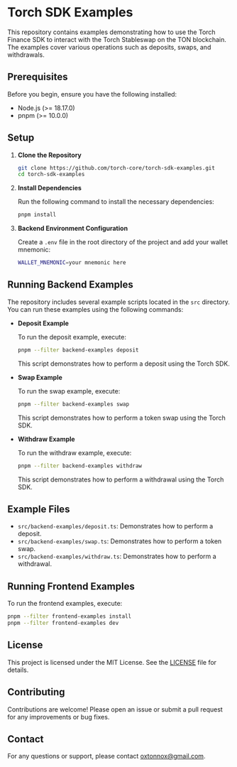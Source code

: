 # Torch SDK Examples

This repository contains examples demonstrating how to use the Torch Finance SDK to interact with the Torch Stableswap on the TON blockchain. The examples cover various operations such as deposits, swaps, and withdrawals.

## Prerequisites

Before you begin, ensure you have the following installed:

- Node.js (>= 18.17.0)
- pnpm (>= 10.0.0)

## Setup

1. **Clone the Repository**

   ```bash
   git clone https://github.com/torch-core/torch-sdk-examples.git
   cd torch-sdk-examples
   ```

2. **Install Dependencies**

   Run the following command to install the necessary dependencies:

   ```bash
   pnpm install
   ```

3. **Backend Environment Configuration**

   Create a `.env` file in the root directory of the project and add your wallet mnemonic:

   ```bash
   WALLET_MNEMONIC=your mnemonic here
   ```

## Running Backend Examples

The repository includes several example scripts located in the `src` directory. You can run these examples using the following commands:

- **Deposit Example**

  To run the deposit example, execute:

  ```bash
  pnpm --filter backend-examples deposit
  ```

  This script demonstrates how to perform a deposit using the Torch SDK.

- **Swap Example**

  To run the swap example, execute:

  ```bash
  pnpm --filter backend-examples swap
  ```

  This script demonstrates how to perform a token swap using the Torch SDK.

- **Withdraw Example**

  To run the withdraw example, execute:

  ```bash
  pnpm --filter backend-examples withdraw
  ```

  This script demonstrates how to perform a withdrawal using the Torch SDK.

## Example Files

- `src/backend-examples/deposit.ts`: Demonstrates how to perform a deposit.
- `src/backend-examples/swap.ts`: Demonstrates how to perform a token swap.
- `src/backend-examples/withdraw.ts`: Demonstrates how to perform a withdrawal.

## Running Frontend Examples

To run the frontend examples, execute:

```bash
pnpm --filter frontend-examples install
pnpm --filter frontend-examples dev
```

## License

This project is licensed under the MIT License. See the [LICENSE](LICENSE) file for details.

## Contributing

Contributions are welcome! Please open an issue or submit a pull request for any improvements or bug fixes.

## Contact

For any questions or support, please contact [oxtonnox@gmail.com](mailto:oxtonnox@gmail.com).
